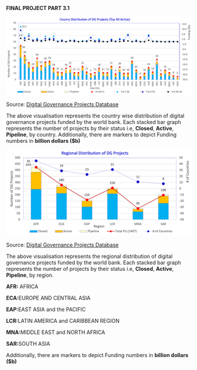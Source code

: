 
<html>
  <head>
    <strong>FINAL PROJECT PART 3.1</strong>
  </head>
  <p>
    <img src="Picture1.png"></p>
  
  <p> Source: <a href="https://datacatalog.worldbank.org/search/dataset/0038056/Digital-Governance-Projects-Database">Digital Governance Projects Database </a></p>
  <p> The above visualisation represents the country wise distribution of digital governance projects funded by the world bank.
  Each stacked bar graph represents the number of projects by their status i.e, <strong>Closed</strong>, <strong>Active</strong>, <strong>Pipeline</strong>, by country. 
  Additionally, there are markers to depict Funding numbers in <strong>billion dollars ($b)</strong> </p>
  
  <p>
    <img src="Picture2.png"></p>
  
  <p> Source: <a href="https://datacatalog.worldbank.org/search/dataset/0038056/Digital-Governance-Projects-Database">Digital Governance Projects Database </a></p>
  <p> The above visualisation represents the regional distribution of digital governance projects funded by the world bank.
  Each stacked bar graph represents the number of projects by their status i.e, <strong>Closed</strong>, <strong>Active</strong>, <strong>Pipeline</strong>, by region.</p>
    
  <p><strong>AFR:</strong> AFRICA</p>
  <p><strong>ECA:</strong>EUROPE AND CENTRAL ASIA</p>
  <p><strong>EAP:</strong>EAST ASIA and the PACIFIC</p>
  <p><strong>LCR:</strong>LATIN AMERICA and CARIBBEAN REGION</p>
  <p><strong>MNA:</strong>MIDDLE EAST and NORTH AFRICA</p>
  <p><strong>SAR:</strong>SOUTH ASIA</p>
  Additionally, there are markers to depict Funding numbers in <strong>billion dollars ($b)</strong> </p>
</html>

